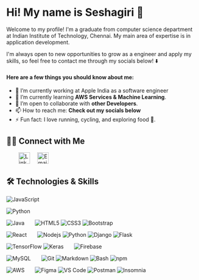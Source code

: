 
<!--
**sraoc/sraoc** is a ✨ _special_ ✨ repository because its `README.md` (this file) appears on your GitHub profile.

Here are some ideas to get you started:

- 🔭 I’m currently working on ...
- 🌱 I’m currently learning ...
- 👯 I’m looking to collaborate on ...
- 🤔 I’m looking for help with ...
- 💬 Ask me about ...
- 📫 How to reach me: ...
- 😄 Pronouns: ...
- ⚡ Fun fact: ...
-->


<!-- <h2 align="center">👋 Hello! I'm Athul.</h2>
<p align="center">
  <a href="https://blog.athulcyriac.in">Blog</a> •
  <a href="https://twitter.com/athulcajay">Twitter</a>
</p> -->


<!-- - 🔭 I’m currently working on **A Platform for Hackathons in Kerala**
- 🌱 I’m currently learning **Go and Algorithms**
- 💬 Ask me about **Go, Git and Python**
- 📫 How to reach me: [@athulcajay](https://twitter.com/athulcajay) on Twitter
- ⚡ Fun fact: Big Fan of the :zap: emoji -->

<!-- ------- 

<!-- **📝 Latest Blog Posts**

<!-- BLOG-POST-LIST:START -->
<!-- - [Eternal Sunshine](https://blog.athulcyriac.in/blog/college-trip/)
- [The last 100 days](https://blog.athulcyriac.in/blog/final-year/)
- [The Sunset Revelation](https://blog.athulcyriac.in/blog/philosphy-2/)
- [Philosophy Athre Philosophy](https://blog.athulcyriac.in/blog/philosophies/)
- [The Athul of 2021](https://blog.athulcyriac.in/blog/2021-me/) -->
<!-- BLOG-POST-LIST:END --> 
# Hi! My name is Seshagiri 👋

Welcome to my profile! I'm a graduate from computer science department at Indian Institute of Technology, Chennai. My main area of expertise is in application development. 

I'm always open to new opportunities to grow as a engineer and apply my skills, so feel free to contact me through my socials below! ⬇️

#### Here are a few things you should know about me:

- 🔭 I’m currently working at Apple India as a software engineer
- 🌱 I’m currently learning **AWS Services & Machine Learning**.
- 👯 I’m open to collaborate with **other Developers**.
- 📫 How to reach me: **Check out my socials below**
- ⚡ Fun fact: I love running, cycling, and exploring food 🍲.

## 🤝🏻 Connect with Me

&nbsp; &nbsp; &nbsp; &nbsp;
<a href="https://www.linkedin.com/in/seshagiriraoc/"><img src="https://res.cloudinary.com/neontuts/image/upload/v1659228895/Icons/linkedin_xaaedy.png" title="LinkedIn | Seshagiri Rao" alt="LinkedIn Account" width="30"/></a>
&nbsp; &nbsp;
<a href="mailto:seshu.nine6@gmail.com"><img src="https://cdn-icons-png.flaticon.com/512/8748/8748009.png" title="Email | seshu.nine6@gmail.com" alt="Email" width="30"/></a>

## 🛠 Technologies & Skills

![JavaScript](https://img.shields.io/badge/JavaScript-F7DF1E?style=flat-square&logo=javascript&logoColor=222222)

![Python](https://img.shields.io/badge/Python-3776AB?style=flat-square&logo=python&logoColor=white)

![Java](https://img.shields.io/badge/Java-007396?style=flat-square&logo=java&logoColor=white)
&nbsp; &nbsp; &nbsp;
![HTML5](https://img.shields.io/badge/HTML5-E34F26?style=flat-square&logo=html5&logoColor=white)
![CSS3](https://img.shields.io/badge/CSS3-1572B6?style=flat-square&logo=css3&logoColor=white)
![Bootstrap](https://img.shields.io/badge/Bootstrap-563D7C?style=flat-square&logo=bootstrap&logoColor=white)

![React](https://img.shields.io/badge/React-61DAFB?style=flat-square&logo=react&logoColor=222222)
&nbsp; &nbsp; &nbsp;
![Nodejs](https://img.shields.io/badge/Node.js-43853D?style=flat-square&logo=node.js&logoColor=white)
![Python](https://img.shields.io/badge/Python-3776AB?style=flat-square&logo=python&logoColor=white)
![Django](https://img.shields.io/badge/Django-092E20?style=flat-square&logo=django&logoColor=white)
![Flask](https://img.shields.io/badge/Flask-000000?style=flat-square&logo=flask&logoColor=white)
&nbsp; &nbsp; &nbsp;

![TensorFlow](https://img.shields.io/badge/TensorFlow-%23FF6F00.svg?style=flat-square&logo=TensorFlow&logoColor=white)
![Keras](https://img.shields.io/badge/Keras-%23D00000.svg?style=flat-square&logo=Keras&logoColor=white)
&nbsp; &nbsp; &nbsp;
![Firebase](https://img.shields.io/badge/firebase-ffca28?style=flat-square&logo=firebase&logoColor=black)

![MySQL](https://img.shields.io/badge/MySQL-4479A1?style=flat-square&logo=mysql&logoColor=white)
&nbsp; &nbsp; &nbsp;
![Git](https://img.shields.io/badge/Git-F05032?style=flat-square&logo=git&logoColor=white)
![Markdown](https://img.shields.io/badge/Markdown-000000?style=flat-square&logo=markdown&logoColor=white)
![Bash](https://img.shields.io/badge/Bash-4EAA25?style=flat-square&logo=gnu-bash&logoColor=white)
![npm](https://img.shields.io/badge/npm-CB3837?style=flat-square&logo=npm&logoColor=white)
&nbsp; &nbsp; &nbsp;

![AWS](https://img.shields.io/badge/Amazon_AWS-FF9900?style=flat-square&logo=amazonaws&logoColor=white)
&nbsp; &nbsp; &nbsp;
![Figma](https://img.shields.io/badge/Figma-F24E1E?style=flat-square&logo=figma&logoColor=white)
![VS Code](https://img.shields.io/badge/Visual_Studio_Code-0078D4?style=flat-square&logo=visual%20studio%20code&logoColor=white)
![Postman](https://img.shields.io/badge/Postman-FF6C37?style=flat-square&logo=postman&logoColor=white)
![Insomnia](https://img.shields.io/badge/Insomnia-5849BE?style=flat-square&logo=insomnia&logoColor=white)





